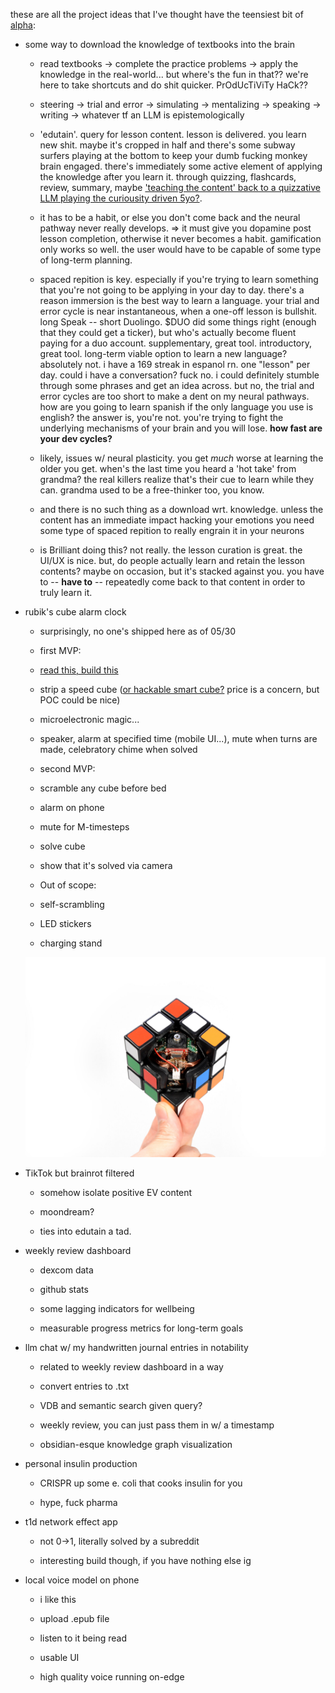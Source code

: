 these are all the project ideas that I've thought have the teensiest bit of [alpha](https://en.wikipedia.org/wiki/Alpha_(finance)):

- some way to download the knowledge of textbooks into the brain

    - read textbooks -> complete the practice problems -> apply the knowledge in the real-world... but where's the fun in that?? we're here to take shortcuts and do shit quicker. PrOdUcTiViTy HaCk??

    - steering -> trial and error -> simulating -> mentalizing -> speaking -> writing -> whatever tf an LLM is epistemologically

    - 'edutain'. query for lesson content. lesson is delivered. you learn new shit. maybe it's cropped in half and there's some subway surfers playing at the bottom to keep your dumb fucking monkey brain engaged. there's immediately some active element of applying the knowledge after you learn it. through quizzing, flashcards, review, summary, maybe ['teaching the content' back to a quizzative LLM playing the curiousity driven 5yo?](https://fs.blog/feynman-technique/). 

    - it has to be a habit, or else you don't come back and the neural pathway never really develops. => it must give you dopamine post lesson completion, otherwise it never becomes a habit. gamification only works so well. the user would have to be capable of some type of long-term planning.

    -  spaced repition is key. especially if you're trying to learn something that you're not going to be applying in your day to day. there's a reason immersion is the best way to learn a language. your trial and error cycle is near instantaneous, when a one-off lesson is bullshit. long Speak -- short Duolingo. $DUO did some things right (enough that they could get a ticker), but who's actually become fluent paying for a duo account. supplementary, great tool. introductory, great tool. long-term viable option to learn a new language? absolutely not. i have a 169 streak in espanol rn. one "lesson" per day. could i have a conversation? fuck no. i could definitely stumble through some phrases and get an idea across. but no, the trial and error cycles are too short to make a dent on my neural pathways. how are you going to learn spanish if the only language you use is english? the answer is, you're not. you're trying to fight the underlying mechanisms of your brain and you will lose. **how fast are your dev cycles?**  

    - likely, issues w/ neural plasticity. you get *much* worse at learning the older you get. when's the last time you heard a 'hot take' from grandma? the real killers realize that's their cue to learn while they can. grandma used to be a free-thinker too, you know.

    - and there is no such thing as a download wrt. knowledge. unless the content has an immediate impact hacking your emotions you need some type of spaced repition to really engrain it in your neurons

    - is Brilliant doing this? not really. the lesson curation is great. the UI/UX is nice. but, do people actually learn and retain the lesson contents? maybe on occasion, but it's stacked against you. you have to -- **have to** -- repeatedly come back to that content in order to truly learn it. 

- rubik's cube alarm clock

    - surprisingly, no one's shipped here as of 05/30

    - first MVP:

    - [read this, build this](https://makezine.com/projects/smart3-the-self-solving-rubiks-cube/)

    - strip a speed cube ([or hackable smart cube?](https://speedcubeshop.com/a/blog/smart-cubes-the-future-of-speed-cubing) price is a concern, but POC could be nice)

    - microelectronic magic...

    - speaker, alarm at specified time (mobile UI...), mute when turns are made, celebratory chime when solved

    - second MVP:

    - scramble any cube before bed

    - alarm on phone

    - mute for M-timesteps

    - solve cube 
    
    - show that it's solved via camera

    - Out of scope:

    - self-scrambling

    - LED stickers

    - charging stand

    ![alt text](image.png)

- TikTok but brainrot filtered

    - somehow isolate positive EV content

    - moondream?

    - ties into edutain a tad.

- weekly review dashboard

    - dexcom data

    - github stats

    - some lagging indicators for wellbeing

    - measurable progress metrics for long-term goals

- llm chat w/ my handwritten journal entries in notability

    - related to weekly review dashboard in a way

    - convert entries to .txt

    - VDB and semantic search given query?

    - weekly review, you can just pass them in w/ a timestamp

    - obsidian-esque knowledge graph visualization

- personal insulin production

    - CRISPR up some e. coli that cooks insulin for you

    - hype, fuck pharma

- t1d network effect app

    - not 0->1, literally solved by a subreddit

    - interesting build though, if you have nothing else ig

- local voice model on phone

    - i like this

    - upload .epub file

    - listen to it being read

    - usable UI

    - high quality voice running on-edge